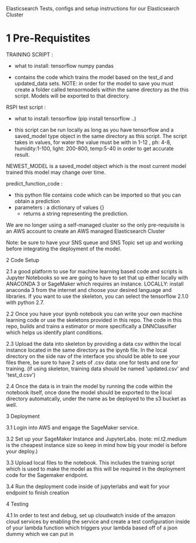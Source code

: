 Elasticsearch
Tests, configs and setup instructions for our Elasticsearch Cluster

<h1> 1 Pre-Requistites </h1>

TRAINING SCRIPT : 
 - what to install:
   tensorflow
   numpy
   pandas 
  
 - contains the code which trains the model based on the test_d and updated_data sets. NOTE: in order for the model to save you must create a folder called tensormodels within the same directory as the this script. Models will be exported to that directory. 

 RSPI test script : 
 - what to install:
   tensorflow (pip install tensorflow ..)

 - this script can be run locally as long as you have tensorflow and a saved_model type object in the same directory as this script. The script takes in values, for water the value must be with in 1-12 , ph: 4-8, humidity:1-100, light: 200-800, temp:5-40 in order to get accurate result. 

 NEWEST_MODEL is a saved_model object which is the most current model trained this model may change over time. 

 predict_function_code :
  - this python file contains code which can be imported so that you can obtain a prediction
  - parameters : a dictionary of values {}
    - returns a string representing the prediction.

We are no longer using a self-managed cluster so the only pre-requisite is an AWS account to create an AWS managed Elasticsearch Cluster

Note: be sure to have your SNS queue and SNS Topic set up and working before integrating the deployment of the model.


2 Code Setup 

2.1 a good platform to use for machine learning based code and scripts is Jupyter Notebooks so we are going to have to set that up either locally with ANACONDA 3 or SageMaker which requires an instance. LOCALLY: install anaconda 3 from the internet and choose your desired language and libraries. If you want to use the skeleton, you can select the tensorflow 2.1.0 with python 2.7.

2.2 Once you have your ipynb notebook you can write your own machine learning code or use the skeletons provided in this repo.
The code in this repo, builds and trains a estimator or more specifically a DNNClassifier which helps us identify plant conditions.

2.3 Upload the data into skeleton by providing a data csv within the local instance located in the same directory as the ipynb file.
In the local directory on the side nav of the interface you should be able to see your files there, be sure to have 2 sets of .csv data: one for tests and one for training. (if using skeleton, training data should be named 'updated.csv' and 'test_d.csv')

2.4 Once the data is in train the model by running the code within the notebook itself, once done the model should be exported to the local directory automatcally, under the name as be deployed to the s3 bucket as well.

3 Deployment

3.1 Login into AWS and engage the SageMaker service.
   
3.2 Set up your SageMaker Instance and JupyterLabs. (note: ml.t2.medium is the cheapest instance size so keep in mind how big your model is before your deploy.)

3.3 Upload local files to the notebook. This includes the training script which is used to make the model as this will be required in the deployment code for the Sagemaker endpoint. 

3.4 Run the deployment code inside of jupyterlabs and wait for your endpoint to finish creation


4 Testing

4.1 In order to test and debug, set up cloudwatch inside of the amazon cloud services by enabling the service
and create a test configuration inside of your lambda function which triggers your lambda based off of a json dummy which we can put in
